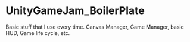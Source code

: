 # UnityGameJam_BoilerPlate
Basic stuff that I use every time. Canvas Manager, Game Manager, basic HUD, Game life cycle, etc.
